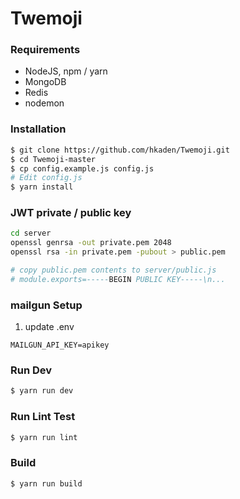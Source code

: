 # Twemoji

### Requirements

* NodeJS, npm / yarn
* MongoDB
* Redis
* nodemon

### Installation

```sh
$ git clone https://github.com/hkaden/Twemoji.git
$ cd Twemoji-master
$ cp config.example.js config.js
# Edit config.js
$ yarn install
```

### JWT private / public key
```sh
cd server
openssl genrsa -out private.pem 2048
openssl rsa -in private.pem -pubout > public.pem

# copy public.pem contents to server/public.js
# module.exports=-----BEGIN PUBLIC KEY-----\n...
```

### mailgun Setup
1. update .env
```
MAILGUN_API_KEY=apikey
```


### Run Dev 
```sh
$ yarn run dev
```

### Run Lint Test
```sh
$ yarn run lint
```

### Build
```sh
$ yarn run build
```


